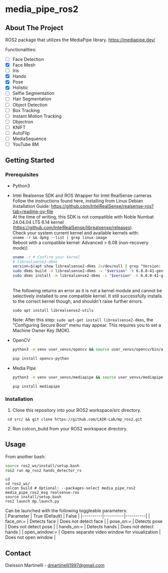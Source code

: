 # media_pipe_ros2
<!-- ABOUT THE PROJECT -->
## About The Project
ROS2 package that utilizes the MediaPipe library.
https://mediapipe.dev/

Functionalities:
- [ ] Face Detection
- [x] Face Mesh
- [ ] Iris
- [x] Hands
- [x] Pose
- [x] Holistic
- [ ] Selfie Segmentation
- [ ] Hair Segmentation
- [ ] Object Detection
- [ ] Box Tracking
- [ ] Instant Motion Tracking
- [ ] Objectron
- [ ] KNIFT
- [ ] AutoFlip
- [ ] MediaSequence
- [ ] YouTube 8M
<!-- GETTING STARTED -->
## Getting Started

### Prerequisites
* Python3
* Intel Realsense SDK and ROS Wrapper for Intel RealSense cameras <br>
  Follow the instructions found here, installing from Linux Debian Installation Guide: https://github.com/IntelRealSense/realsense-ros?tab=readme-ov-file <br>
  At the time of writing, this SDK is not compatible with Noble Numbat 24.04.04 LTS 6.14 kernel (https://github.com/IntelRealSense/librealsense/releases). <br>
  Check your system current kernel and available kernels with: <br>
  ```uname -r && dpkg --list | grep linux-image```
  <br>Reboot with a compatible kernel: Advanced > 6.08 (non-recovery mode)) <br>
  ```bash
  uname -r # Confirm your kernel
  # librealsense2-dkms
  version=$(apt show librealsense2-dkms 2>/dev/null | grep ^Version: | awk '{print $2}' | cut -d'-' -f1) # Dynamically extract and assign the librealsense-dkms version to variable "$version"
  sudo dkms build -m librealsense2-dkms -v "$version" -k 6.8.0-41-generic # Selectively build this version of librealsense2-dkms to this kernel
  sudo dkms install -m librealsense2-dkms -v "$version" -k 6.8.0-41-generic # And install
  ```
  <br>
  The following returns an error as it is not a kernel module and cannot be selectively installed to one compatible kernel. It still successfully installs to the correct kernel though, and shouldn't raise further errors.
  
  ```sudo apt install librealsense2-utils```
  
  Note: After this step: ```sudo apt-get install librealsense2-dkms```, the "Configuring Secure Boot" menu may appear. This requires you to set a Machine Owner Key (MOK).
    
* OpenCV
    ```sh
  python3 -m venv user_venvs/opencv && source user_venvs/opencv/bin/activate
    ```
    ```sh
  pip install opencv-python
    ```
* Media Pipe
  ```sh
  python3 -m venv user_venvs/mediapipe && source user_venvs/mediapipe/bin/activate
  ```
  ```sh
  pip install mediapipe
  ```
### Installation
1. Clone this repository into your ROS2 workspace/src directory.
 ```
  cd src/ && git clone https://github.com/LAIR-Lab/mp_ros2.git
  ``` 
2. Run colcon_build from your ROS2 workspace directory.
<!-- USAGE EXAMPLES -->
## Usage
From another bash:
  ```sh
  source ros2_ws/install/setup.bash
  ros2 run mp_ros2 hands_detector_rs
  ```
```
cd
cd ros2_ws/
colcon build # Optional: --packages-select media_pipe_ros2 media_pipe_ros2_msg realsense-ros
source install/setup.bash
ros2 launch mp.launch.py
```
Can be launched with the following toggleable parameters: <br>
| Parameter | True (Default) | False |
|----------|----------|----------|
| face_on:=   | Detects face | Does not detect face |
| pose_on:=  | Detects pose | Does not detect pose |
| hands_on:=  | Detects hands | Does not detect hands |
| open_window:=  | Opens separate video window for visualization | Does not open window |

<!-- CONTACT -->
## Contact

Dieisson Martinelli - dmartinelli1997@gmail.com
